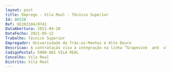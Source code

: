 ```yaml
--- 
layout: post
title: Emprego - Vila Real - Técnico Superior
Id: 86528
Ref: OE202104/0741
DataAbertura: 2021-04-28
DataFecho: 2021-05-12
Trabalho: Técnico Superior
Empregador: Universidade de Trás-os-Montes e Alto Douro
Descricao: A contratação visa a integração na linha “Grapevine  and  olive  tree  abiotic  stresses  assessment  and  search  for  sustainable adaptation strategies of cropping systems under Mediterranean like climates”, ficando o posto  de  trabalho  mais  adstrito  à  vinha,  particularmente  nas  seguintes atividades a) Avaliação   da capacidade fotossintética do estado hídrico e de indicadores morfológicos e bioquímicos de stresse abiótico da videira em diferentes campos experimentais na Região Demarcada do Douro.b) Monitorização de indicadores de desenvolvimento vegetativo e reprodutivo da videira e sua relação com índices bioclimáticos.c) Recolha, processamento e análise de amostras biológicas (órgãos da planta), incluindo metabolitos primários e secundários, indicadores de stresse oxidativo e de qualidade das uvas.d) Análise estatística dos resultados, elaboração de relatórios técnico científicos e relatórios de atividades e preparação de comunicações e manuscritos técnico científicos em língua portuguesa e inglesa e) Assegurar   a higiene, segurança e   utilização   responsável   dos   materiais   e equipamentos, bem   como   manter   atualizado   o   inventário   de   reagentes   e consumíveis no Laboratório de Ecofisiologia Vegetal da UTAD.
CodigoPostal: 5000-801 VILA REAL
Concelho: Vila Real
Distrito: Vila Real
--- 
```

